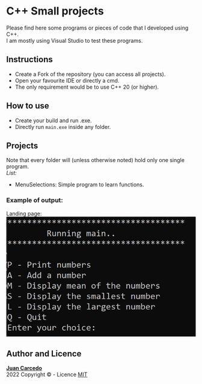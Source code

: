 # C++ Small projects
Please find here some programs or pieces of code that I developed using C++.  
I am mostly using Visual Studio to test these programs.

## Instructions
- Create a Fork of the repository (you can access all projects).
- Open your favourite IDE or directly a cmd.
- The only requirement would be to use C++ 20 (or higher).
  
## How to use
- Create your build and run .exe.
- Directly run ```main.exe``` inside any folder.

## Projects
Note that every folder will (unless otherwise noted) hold only one single program.  
<em>List:</em>
- MenuSelections: Simple program to learn functions.

### Example of output:
Landing page:  
![Initial](readme_images/landing_for_menu.jpg)

## Author and Licence
**[Juan Carcedo](https://github.com/JuanCarcedo)**  
2022 Copyright © - Licence [MIT](https://github.com/JuanCarcedo/cplusplusprojects/blob/main/LICENSE)
